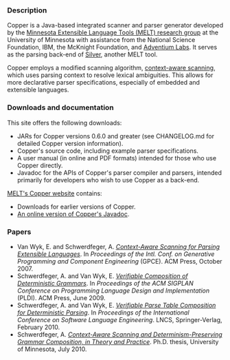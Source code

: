 ### Description ###

Copper is a Java-based integrated scanner and parser generator developed by the [Minnesota Extensible Language Tools (MELT) research group](http://melt.cs.umn.edu) at the University of Minnesota with assistance from the National Science Foundation, IBM, the McKnight Foundation, and [Adventium Labs](http://www.adventiumlabs.com). It serves as the parsing back-end of [Silver](http://melt.cs.umn.edu/silver), another MELT tool.

Copper employs a modified scanning algorithm, [context-aware scanning](http://www.umsec.umn.edu/publications/Context-Aware-Scanning-Parsing-Extensible-Language), which uses parsing context to resolve lexical ambiguities. This allows for more declarative parser specifications, especially of embedded and extensible languages.

### Downloads and documentation ###

This site offers the following downloads:

  * JARs for Copper versions 0.6.0 and greater (see CHANGELOG.md for detailed Copper version information).
  * Copper's source code, including example parser specifications.
  * A user manual (in online and PDF formats) intended for those who use Copper directly.
  * Javadoc for the APIs of Copper's parser compiler and parsers, intended primarily for developers who wish to use Copper as a back-end.

[MELT's Copper website](http://melt.cs.umn.edu/copper) contains:

  * Downloads for earlier versions of Copper.
  * [An online version of Copper's Javadoc](http://melt.cs.umn.edu/copper/current/javadoc).

### Papers ###

  * Van Wyk, E. and Schwerdfeger, A. _[Context-Aware Scanning for Parsing Extensible Languages](http://www.umsec.umn.edu/publications/Context-Aware-Scanning-Parsing-Extensible-Language)_. In _Proceedings of the Intl. Conf. on Generative Programming and Component Engineering_ (GPCE). ACM Press, October 2007.
  * Schwerdfeger, A. and Van Wyk, E. _[Verifiable Composition of Deterministic Grammars](http://www.umsec.umn.edu/publications/Verifiable-Composition-Deterministic-Grammars)_. In _Proceedings of the ACM SIGPLAN Conference on Programming Language Design and Implementation_ (PLDI). ACM Press, June 2009.
  * Schwerdfeger, A. and Van Wyk, E. _[Verifiable Parse Table Composition for Deterministic Parsing](http://www.umsec.umn.edu/publications/Verifiable-Parse-Table-Composition-Deterministic-P)_. In _Proceedings of the International Conference on Software Language Engineering_. LNCS, Springer-Verlag, February 2010.
  * Schwerdfeger, A. _[Context-Aware Scanning and Determinism-Preserving Grammar Composition, in Theory and Practice](http://purl.umn.edu/95605)_. Ph.D. thesis, University of Minnesota, July 2010.
  